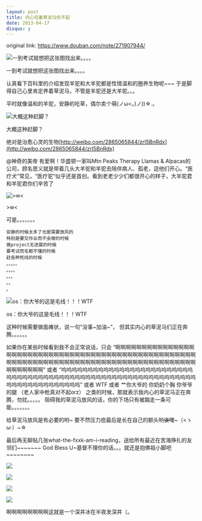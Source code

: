 ```yaml
---
layout: post
title: 内心住着草泥马伤不起
date: 2013-04-17
disqus: y
---
```


original link: https://www.douban.com/note/271907944/

![一到考试就想把这张图找出来。。。。](/assets/images/20130417/p8428138.jpg)

一到考试就想把这张图找出来。。。。



认真看下百科里的介绍发现羊驼和大羊驼都是性情温和的圈养生物呢~~~
于是脚得自己心里肯定养着草泥马，不管是羊驼还是大羊驼。。。

平时就像温和的羊驼，安静的吃草，偶尔卖个萌(ノω<。)ノ))☆.。

![大概这种赶脚？](/assets/images/20130417/p8428179.jpg)

大概这种赶脚？



绝对是治愈心灵的生物[http://weibo.com/2865065844/zrI5BnRdx](http://weibo.com/2865065844/zrI5BnRdx)

@神奇的美帝
有爱啊！华盛顿一家叫Mtn Peaks Therapy Llamas & Alpacas的公司，顾名思义就是带着几头大羊驼和羊驼去陪伴病人、孤老，逗他们开心。“医疗犬”常见，“医疗驼”似乎还是首创。看到老老少少们都很开心的样子，大羊驼君和羊驼君你们辛苦了

![>w<](/assets/images/20130417/p8428207.jpg)

\>w<



可是。。。。。。。

    安静的时候太多了也是需要放风的
    特别是要交作业而不会做的时候
    做project无进展的时候
    要考试而毛都不懂的时候
    赶各种死线的时候
    。。。。。
    。。。。
    。。。
    。。
    。



![os：你大爷的这是毛线！！！WTF](/assets/images/20130417/p8428203.jpg)

os：你大爷的这是毛线！！！WTF



这种时候需要做面瘫状，说一句“没事~加油~”，
但其实内心的草泥马们正在奔腾。。。。。。

如果你在某些时候看到我不会正常说话，只会
“啊啊啊啊啊啊啊啊啊啊啊啊啊啊啊啊啊啊啊啊啊啊啊啊啊啊啊啊啊啊啊啊啊啊啊啊啊啊啊啊啊啊啊啊啊啊啊啊啊啊啊啊啊啊啊啊啊啊啊啊啊啊啊啊啊啊啊啊啊啊啊啊啊啊啊啊啊啊啊啊啊啊啊啊啊啊啊啊啊啊啊啊啊啊”
或者
“呜呜呜呜呜呜呜呜呜呜呜呜呜呜呜呜呜呜呜呜呜呜呜呜呜呜呜呜呜呜呜呜呜呜呜呜呜呜呜呜呜呜呜呜呜呜呜呜呜呜呜呜呜呜呜呜呜呜呜呜呜呜呜呜呜呜呜呜呜呜呜呜呜呜呜”
或者
WTF
或者
艹你大爷的 你奶奶个胸 你爷爷的腿 （老人家中枪真对不起orz）
之类的时候，那就表示我内心的草泥马正在奔腾，勿扰。。。。。
阻碍我的草泥马放风的话，你的下场只有被踹走一条可能。。。。。。。



给草泥马放风是有必要的哟~
要不然压力痘最后是长在自己的额头哟~~诶嘿~~~（<ゝω·）~☆



最后再无聊贴几张what-the-fxxk-am-i-reading，送给所有最近在苦海挣扎的友邻们~~~~~~~
God Bless U~基督不理你的话。。。就还是抱佛祖小脚吧~~~~~~~~


![](/assets/images/20130417/p8428216.jpg)




![](/assets/images/20130417/p8428218.jpg)



![](/assets/images/20130417/p8428219.jpg)




![](/assets/images/20130417/p8428222.jpg)





啊啊啊啊啊啊啊啊这就是一个深井冰在半夜发深井（。
